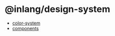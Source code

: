 # @inlang/design-system

- [color-system](./src/color-system/README.md)
- [components](./src/components/README.md)
